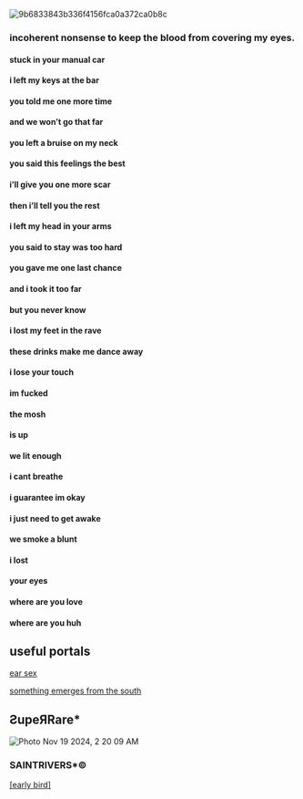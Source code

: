![9b6833843b336f4156fca0a372ca0b8c](https://github.com/user-attachments/assets/8e8de1f9-a353-46d9-804a-b833faac8087)


### incoherent nonsense to keep the blood from covering my eyes.
#### stuck in your manual car
#### i left my keys at the bar
#### you told me one more time
#### and we won’t go that far
#### you left a bruise on my neck
#### you said this feelings the best
#### i’ll give you one more scar
#### then i’ll tell you the rest

#### i left my head in your arms
#### you said to stay was too hard
#### you gave me one last chance
#### and i took it too far

#### but you never know

#### i lost my feet in the rave 
#### these drinks make me dance away
#### i lose your touch
#### im fucked
#### the mosh
#### is up
#### we lit enough
#### i cant breathe

#### i guarantee im okay
#### i just need to get awake
#### we smoke a blunt
#### i lost
#### your eyes
#### where are you love
#### where are you huh

## useful portals

[ear sex](https://linktr.ee/SaintToki)

[something emerges from the south](https://www.tumblr.com/hxrrxrpxrn/767396759690412032)




## ƧupeЯRare*

![Photo Nov 19 2024, 2 20 09 AM](https://github.com/user-attachments/assets/b9225add-a440-4702-bc53-920250091c62)

### SAINTRIVERS*©

[[early bird]](https://youtu.be/b511NF8XBA8)
